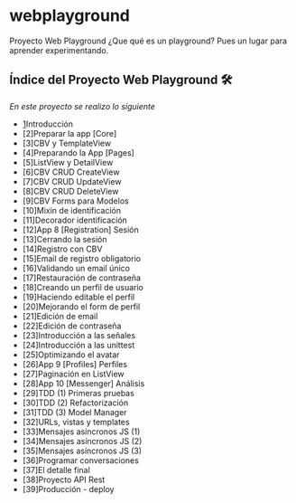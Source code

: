 # webplayground
Proyecto Web Playground
¿Que qué es un playground? Pues un lugar para aprender experimentando.

## Índice del Proyecto Web Playground  🛠️
_En este proyecto se realizo lo siguiente_

* [1](/)Introducción
* [2]Preparar la app [Core]
* [3]CBV y TemplateView
* [4]Preparando la App [Pages]
* [5]ListView y DetailView
* [6]CBV CRUD CreateView
* [7]CBV CRUD UpdateView
* [8]CBV CRUD DeleteView
* [9]CBV Forms para Modelos
* [10]Mixin de identificación
* [11]Decorador identificación
* [12]App 8 [Registration] Sesión
* [13]Cerrando la sesión
* [14]Registro con CBV
* [15]Email de registro obligatorio
* [16]Validando un email único
* [17]Restauración de contraseña
* [18]Creando un perfil de usuario
* [19]Haciendo editable el perfil
* [20]Mejorando el form de perfil
* [21]Edición de email
* [22]Edición de contraseña
* [23]Introducción a las señales
* [24]Introducción a las unittest
* [25]Optimizando el avatar
* [26]App 9 [Profiles] Perfiles
* [27]Paginación en ListView
* [28]App 10 [Messenger] Análisis
* [29]TDD (1) Primeras pruebas
* [30]TDD (2) Refactorización
* [31]TDD (3) Model Manager
* [32]URLs, vistas y templates
* [33]Mensajes asíncronos JS (1)
* [34]Mensajes asíncronos JS (2)
* [35]Mensajes asíncronos JS (3)
* [36]Programar conversaciones
* [37]El detalle final
* [38]Proyecto API Rest 
* [39]Producción - deploy
